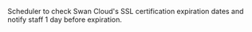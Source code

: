Scheduler to check Swan Cloud's SSL certification expiration dates and notify staff 1 day before expiration.
